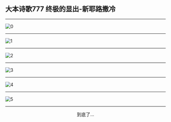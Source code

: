 
## 大本诗歌777 终极的显出-新耶路撒冷
        
<div id="aplayer0"></div>

<div id="aplayer1"></div>

<div id="aplayer2"></div>

---

<img alt="0" data-original="https://cdn.jsdelivr.net/gh/k34869/shi/data/d0776/0">

---

<img alt="1" data-original="https://cdn.jsdelivr.net/gh/k34869/shi/data/d0776/1">

---

<img alt="2" data-original="https://cdn.jsdelivr.net/gh/k34869/shi/data/d0776/2">

---

<img alt="3" data-original="https://cdn.jsdelivr.net/gh/k34869/shi/data/d0776/3">

---

<img alt="4" data-original="https://cdn.jsdelivr.net/gh/k34869/shi/data/d0776/4">

---

<img alt="5" data-original="https://cdn.jsdelivr.net/gh/k34869/shi/data/d0776/5">

---

<p style="text-align: center">到底了...</p>

<script src="/js/dist-view.js"></script>

<script>
MAIN.id = 'd0776';
        
const ap0 = new APlayer({
    container: document.getElementById('aplayer0'),
    volume: 1,
    loop: 'none',
    preload: 'none',
    audio: [{
        name: '大本诗歌777.mp3',
        artist: '大本诗歌',
        url: 'https://res.wx.qq.com/voice/getvoice?mediaid=MzI0NTk3MDM5M18yMjQ3NDk4NzU3',
        cover: '/favicon'
    }]
});
const ap1 = new APlayer({
    container: document.getElementById('aplayer1'),
    volume: 1,
    loop: 'none',
    preload: 'none',
    audio: [{
        name: '大本诗歌777第一节领唱.mp3',
        artist: '大本诗歌',
        url: 'https://res.wx.qq.com/voice/getvoice?mediaid=MzI0NTk3MDM5M18yMjQ3NDk4NzU4',
        cover: '/favicon'
    }]
});
const ap2 = new APlayer({
    container: document.getElementById('aplayer2'),
    volume: 1,
    loop: 'none',
    preload: 'none',
    audio: [{
        name: '大本诗歌777教唱版.mp3',
        artist: '大本诗歌',
        url: 'https://res.wx.qq.com/voice/getvoice?mediaid=MzI0NTk3MDM5M18yMjQ3NDk4NzU5',
        cover: '/favicon'
    }]
});
</script>
